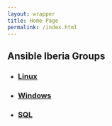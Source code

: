 ```yaml
---
layout: wrapper
title: Home Page
permalink: /index.html
---
```


<h2 class="group-list-heading">Ansible Iberia Groups</h2>
<ul class="group-list">
<li>
<h3>
<a class="group-link" href="{{ site.url }}{{site.baseurl}}/linux/">Linux
          </a>
</h3>
</li>
<li>
<h3>
<a class="group-link" href="{{ site.url }}{{site.baseurl}}/windows/">Windows
          </a>
</h3>
</li>
<li>
<h3>
<a class="group-link" href="{{ site.url }}{{site.baseurl}}/sql/">SQL
          </a>
</h3>
</li>

</ul>


